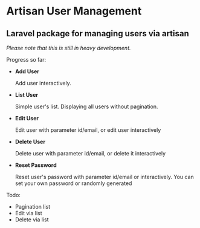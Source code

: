 # Artisan User Management

## Laravel package for managing users via artisan

*Please note that this is still in heavy development.*

Progress so far:


*   **Add User**

    Add user interactively.

*   **List User**

    Simple user's list. Displaying all users without pagination.

*   **Edit User**

    Edit user with parameter id/email, or edit user interactively

*   **Delete User**

    Delete user with parameter id/email, or delete it interactively

*   **Reset Password**

    Reset user's password with parameter id/email or interactively. You can set your own password or randomly generated

Todo:

* Pagination list
* Edit via list
* Delete via list
